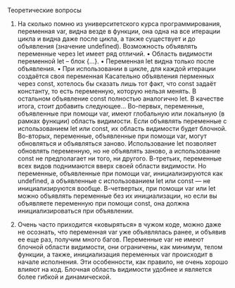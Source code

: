 Теоретические вопросы

1. На сколько помню из университетского курса программирования, переменная var, видна везде в функции, она одна на все итерации цикла и видна даже после цикла, а также существует и до объявления (значение undefined). 
Возможность объявлять переменные через let имеет ряд отличий.
•	Область видимости переменной let – блок {...}.
•	Переменная let видна только после объявления.
•	При использовании в цикле, для каждой итерации создаётся своя переменная
Касательно объявления перменных через const, хотелось бы сказать лишь тот факт, что const задаёт константу, то есть переменную, которую нельзя менять. В остальном объявление const полностью аналогично let.
В качестве итога, стоит добавить следующее…
Во-первых, переменные, объявленные при помощи var, имеют глобальную или локальную (в рамках функции) область видимости. Если объявлять переменные с использованием let или const, их область видимости будет блочной.
Во-вторых, переменные, объявленные при помощи var, могут обновляться и объявляться заново. Использование let позволяет обновлять переменную, но не объявлять заново, а использование const не предполагает ни того, ни другого.
В-третьих, переменные всех видов поднимаются вверх своей области видимости. Но переменные, объявленные при помощи var, инициализируются как undefined, а объявленные с использованием let или const — не инициализируются вообще.
В-четвертых, при помощи var или let можно объявлять переменные без их инициализации, но если вы объявляете переменную при помощи const, она должна инициализироваться при объявлении.


2. Очень часто приходится «ковыряться» в чужом коде, можно даже не осознать, что переменная var уже объявлялась ранее, и объявив ее еще раз, получим много багов. Переменные var не имеют блочной области видимости, они ограничены, как минимум, телом функции, а также, инициализация переменных var происходит в начале исполнения. Эти особенности, как правило, не очень хорошо влияют на код. Блочная область видимости удобнее и является более гибкой и динамической. 


